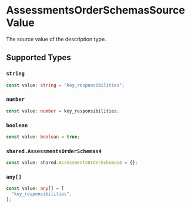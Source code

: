 # AssessmentsOrderSchemasSourceValue

The source value of the description type.


## Supported Types

### `string`

```typescript
const value: string = "key_responsibilities";
```

### `number`

```typescript
const value: number = key_responsibilities;
```

### `boolean`

```typescript
const value: boolean = true;
```

### `shared.AssessmentsOrderSchemas4`

```typescript
const value: shared.AssessmentsOrderSchemas4 = {};
```

### `any[]`

```typescript
const value: any[] = [
  "key_responsibilities",
];
```

